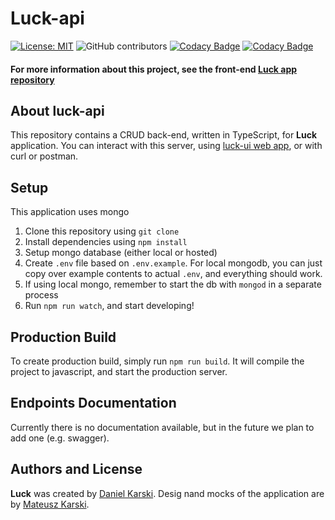 # Luck-api

[![License: MIT](https://img.shields.io/badge/License-MIT-blue.svg)](https://opensource.org/licenses/MIT)
![GitHub contributors](https://img.shields.io/github/contributors/luck-js/luck-api)
[![Codacy Badge](https://api.codacy.com/project/badge/Grade/4d0551b7c8fd4cb09133f9e518707030)](https://www.codacy.com/app/dkarski/luck-api?utm_source=github.com&utm_medium=referral&utm_content=luck-js/luck-api&utm_campaign=Badge_Grade)
[![Codacy Badge](https://api.codacy.com/project/badge/Coverage/4d0551b7c8fd4cb09133f9e518707030)](https://www.codacy.com/app/dkarski/luck-api?utm_source=github.com&utm_medium=referral&utm_content=luck-js/luck-api&utm_campaign=Badge_Coverage)

#### For more information about this project, see the front-end [Luck app repository](https://github.com/luck-js/luck-ui)

## About **luck-api**

This repository contains a CRUD back-end, written in TypeScript, for **Luck** application. You can interact with this server, using [luck-ui web app](https://github.com/luck-js/luck-ui), or with curl or postman.

## Setup

This application uses mongo

1. Clone this repository using `git clone`
2. Install dependencies using `npm install`
3. Setup mongo database (either local or hosted)
4. Create `.env` file based on `.env.example`. For local mongodb, you can just copy over example contents to actual `.env`, and everything should work.
5. If using local mongo, remember to start the db with `mongod` in a separate process
6. Run `npm run watch`, and start developing!

## Production Build

To create production build, simply run `npm run build`. It will compile the project to javascript, and start the production server.

## Endpoints Documentation

Currently there is no documentation available, but in the future we plan to add one (e.g. swagger).

## Authors and License

**Luck** was created by [Daniel Karski](https://github.com/dkarski). Desig nand mocks of the application are by [Mateusz Karski](https://www.behance.net/user/?username=MateuszKarski).
